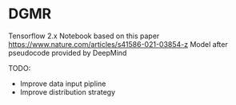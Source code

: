 # DGMR
Tensorflow 2.x 
Notebook based on this paper https://www.nature.com/articles/s41586-021-03854-z
Model after pseudocode provided by DeepMind 

TODO: 
* Improve data input pipline 
* Improve distribution strategy 
